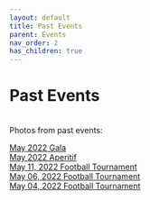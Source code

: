 ```yaml
---
layout: default
title: Past Events
parent: Events
nav_order: 2
has_children: true
---
```


# Past Events

<br>
Photos from past events:


[May 2022 Gala](https://drive.google.com/drive/folders/17TfClt5K7R4d5QLawm9aQ5FC6i-bcvp2) \
[May 2022 Aperitif](https://drive.google.com/drive/folders/1dWA4CEY0ezD58ld-w2kXeJ5_SiUjy7_-?usp=sharing) \
[May 11, 2022 Football Tournament](https://drive.google.com/drive/folders/1yo9aeJbbiparViuusFtvgZTt8EBoDLCi?usp=sharing) \
[May 06, 2022 Football Tournament](https://drive.google.com/drive/folders/1W9uoNXFBS_O_qwFqUMFwKQs4na9lYF0Q?usp=sharing) \
[May 04, 2022 Football Tournament](https://drive.google.com/drive/folders/1kE6d0mDK0aO84BGgfm20t5Eq_rJujXsf?usp=sharing) 












